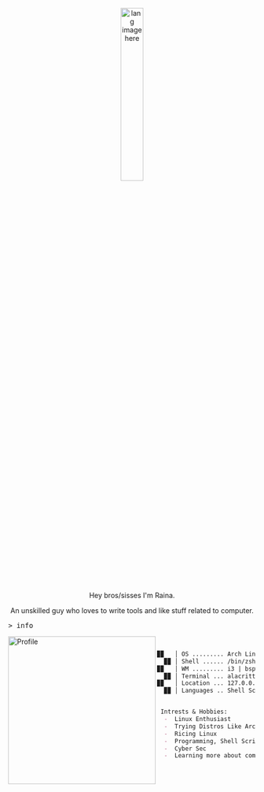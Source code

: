 <p align="center"><img width="30%" src="https://github.com/alansmathew/alansmathew/raw/master/lang.gif" alt="lang image here" /></p>

<p align="center">Hey bros/sisses I'm Raina.</p>
<p align="center">An unskilled guy who loves to write tools and like stuff related to computer.</p>


<kbd>> info</kbd>

<img align="left" src="https://avatars.githubusercontent.com/u/131177110?v=4" alt="Profile" height="300" width="300">


```markdown

  
▉▉   │ OS ......... Arch Linux x86_64
  ▉▉ │ Shell ...... /bin/zsh
▉▉   │ WM ......... i3 | bspwm | awesome | qtile
  ▉▉ │ Terminal ... alacritty
▉▉   │ Location ... 127.0.0.1
  ▉▉ │ Languages .. Shell Scripting | Golang | Python


 Intrests & Hobbies:
  -  Linux Enthusiast
  -  Trying Distros Like ArchLinux, VoidLinux, Gentoo, etc.
  -  Ricing Linux
  -  Programming, Shell Scripting
  -  Cyber Sec
  -  Learning more about computer is very enjoyable for me

  
```
